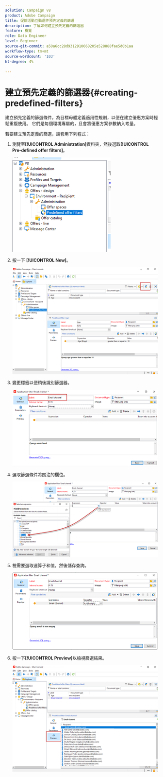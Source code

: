 ```yaml
---
solution: Campaign v8
product: Adobe Campaign
title: 促銷活動互動選件預先定義的篩選
description: 了解如何建立預先定義的篩選器
feature: 概覽
role: Data Engineer
level: Beginner
source-git-commit: a50a6cc28d9312910668205e528888fae5d0b1aa
workflow-type: tm+mt
source-wordcount: '103'
ht-degree: 4%

---
```


# 建立預先定義的篩選器{#creating-predefined-filters}

建立預先定義的篩選條件，為目標母體定義適用性規則，以便在建立優惠方案時輕鬆重複使用。 它們是每個環境專屬的，且會將優惠方案參數納入考量。

若要建立預先定義的篩選，請套用下列程式：

1. 瀏覽至&#x200B;**[!UICONTROL Administration]**&#x200B;資料夾，然後選取&#x200B;**[!UICONTROL Pre-defined offer filters]**。

   ![](assets/offer_filter_create_005.png)

1. 按一下 **[!UICONTROL New]**。

   ![](assets/offer_filter_create_001.png)

1. 變更標籤以便稍後識別篩選器。

   ![](assets/offer_filter_create_002.png)

1. 選取篩選條件將關注的欄位。

   ![](assets/offer_filter_create_003.png)

1. 視需要選取運算子和值，然後儲存查詢。

   ![](assets/offer_filter_create_004.png)

1. 按一下&#x200B;**[!UICONTROL Preview]**&#x200B;以檢視篩選結果。

   ![](assets/offer_filter_create_006.png)

